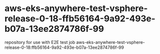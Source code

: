 # aws-eks-anywhere-test-vsphere-release-0-18-ffb56164-9a92-493e-b07a-13ee2874786f-99
repository for use with E2E test job aws-eks-anywhere-test-vsphere-release-0-18:ffb56164-9a92-493e-b07a-13ee2874786f-99
